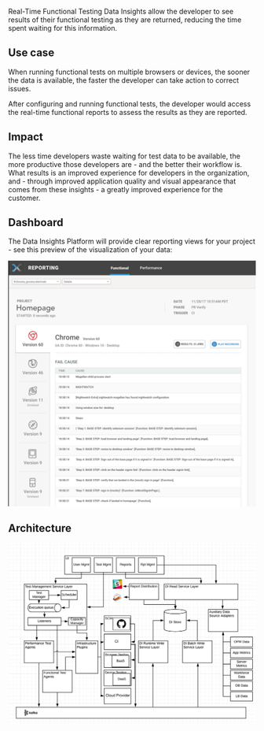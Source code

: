 Real-Time Functional Testing Data Insights allow the developer to see results of their
functional testing as they are returned, reducing the time spent waiting for this information.

## Use case

When running functional tests on multiple browsers or devices, the sooner the data is available,
the faster the developer can take action to correct issues.

After configuring and running functional tests, the developer would access the real-time
functional reports to assess the results as they are reported.

## Impact

The less time developers waste waiting for test data to be available, the more productive
those developers are - and the better their workflow is. What results is an improved
experience for developers in the organization, and - through improved application quality
and visual appearance that comes from these insights - a greatly improved experience
for the customer.

## Dashboard

The Data Insights Platform will provide clear reporting views for your project - see this
preview of the visualization of your data:

![Functional Real-Time Dashboard](../images/realtime-functional.png)

## Architecture

![Architecture Diagram](../../images/nextgen-arch.png)